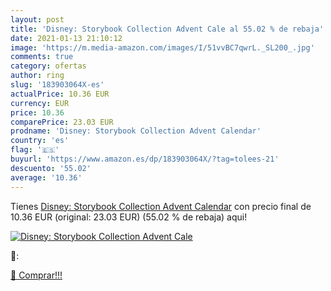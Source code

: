 ```yaml
---
layout: post
title: 'Disney: Storybook Collection Advent Cale al 55.02 % de rebaja'
date: 2021-01-13 21:10:12
image: 'https://m.media-amazon.com/images/I/51vvBC7qwrL._SL200_.jpg'
comments: true
category: ofertas
author: ring
slug: '183903064X-es'
actualPrice: 10.36 EUR
currency: EUR
price: 10.36
comparePrice: 23.03 EUR
prodname: 'Disney: Storybook Collection Advent Calendar'
country: 'es'
flag: '🇪🇸'
buyurl: 'https://www.amazon.es/dp/183903064X/?tag=tolees-21'
descuento: '55.02'
average: '10.36'
---
```


Tienes [Disney: Storybook Collection Advent Calendar](https://www.amazon.es/dp/183903064X/?tag=tolees-21) con precio final de  10.36 EUR (original: 23.03 EUR) (55.02 %  de rebaja) aqui!

[![Disney: Storybook Collection Advent Cale](https://m.media-amazon.com/images/I/51vvBC7qwrL._SL200_.jpg)](https://www.amazon.es/dp/183903064X/?tag=tolees-21)

🔎:


[🛒 Comprar!!!](https://www.amazon.es/dp/183903064X/?tag=tolees-21)
